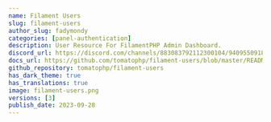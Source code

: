 ```yaml
---
name: Filament Users
slug: filament-users
author_slug: fadymondy
categories: [panel-authentication]
description: User Resource For FilamentPHP Admin Dashboard.
discord_url: https://discord.com/channels/883083792112300104/940955091886817361
docs_url: https://github.com/tomatophp/filament-users/blob/master/README.md
github_repository: tomatophp/filament-users
has_dark_theme: true
has_translations: true
image: filament-users.png
versions: [3]
publish_date: 2023-09-28
---
```

